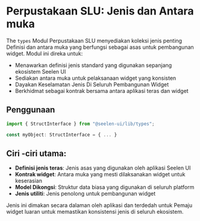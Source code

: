 # **Perpustakaan SLU: Jenis dan Antara muka**

The `types` Modul Perpustakaan SLU menyediakan koleksi jenis penting 
Definisi dan antara muka yang berfungsi sebagai asas untuk pembangunan widget. 
Modul ini direka untuk:

* Menawarkan definisi jenis standard yang digunakan sepanjang ekosistem Seelen UI
* Sediakan antara muka untuk pelaksanaan widget yang konsisten
* Dayakan Keselamatan Jenis Di Seluruh Pembangunan Widget
* Berkhidmat sebagai kontrak bersama antara aplikasi teras dan widget

## **Penggunaan**

```ts
import { StructInterface } from "@seelen-ui/lib/types";

const myObject: StructInterface = { ... }
```

## **Ciri -ciri utama:**

* **Definisi jenis teras**: Jenis asas yang digunakan oleh aplikasi Seelen UI
* **Kontrak widget**: Antara muka yang mesti dilaksanakan widget untuk keserasian
* **Model Dikongsi**: Struktur data biasa yang digunakan di seluruh platform
* **Jenis utiliti**: Jenis penolong untuk pembangunan widget

Jenis ini dimakan secara dalaman oleh aplikasi dan terdedah untuk 
Pemaju widget luaran untuk memastikan konsistensi jenis di seluruh ekosistem.
